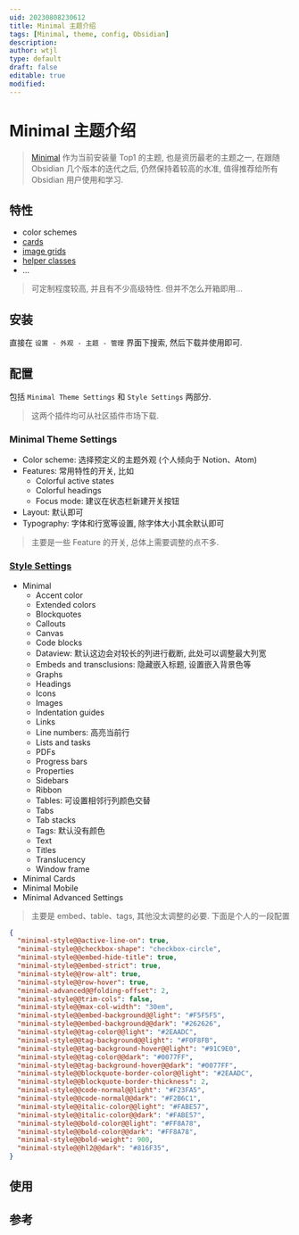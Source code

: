 ```yaml
---
uid: 20230808230612
title: Minimal 主题介绍
tags: [Minimal, theme, config, Obsidian]
description: 
author: wtjl
type: default
draft: false
editable: true
modified: 
---
```


# Minimal 主题介绍

> [Minimal](https://minimal.guide/Home) 作为当前安装量 Top1 的主题, 也是资历最老的主题之一, 在跟随 Obsidian 几个版本的迭代之后, 仍然保持着较高的水准, 值得推荐给所有 Obsidian 用户使用和学习.

## 特性

- color schemes
- [cards](https://minimal.guide/Block+types/Cards)
- [image grids](https://minimal.guide/Block+types/Image+grids)
- [helper classes](https://minimal.guide/Features/Helper+classes)
- ...

> 可定制程度较高, 并且有不少高级特性. 但并不怎么开箱即用...

## 安装

直接在 `设置 - 外观 - 主题 - 管理` 界面下搜索, 然后下载并使用即可.

## 配置

包括 `Minimal Theme Settings` 和 `Style Settings` 两部分.

> 这两个插件均可从社区插件市场下载.

### Minimal Theme Settings

- Color scheme: 选择预定义的主题外观 (个人倾向于 Notion、Atom)
- Features: 常用特性的开关, 比如
    - Colorful active states
    - Colorful headings
    - Focus mode: 建议在状态栏新建开关按钮
- Layout: 默认即可
- Typography: 字体和行宽等设置, 除字体大小其余默认即可

> 主要是一些 Feature 的开关, 总体上需要调整的点不多.

### [Style Settings](https://minimal.guide/Plugins/Style+Settings)

- Minimal
    - Accent color
    - Extended colors
    - Blockquotes
    - Callouts
    - Canvas
    - Code blocks
    - Dataview: 默认这边会对较长的列进行截断, 此处可以调整最大列宽
    - Embeds and transclusions: 隐藏嵌入标题, 设置嵌入背景色等
    - Graphs
    - Headings
    - Icons
    - Images
    - Indentation guides
    - Links
    - Line numbers: 高亮当前行
    - Lists and tasks
    - PDFs
    - Progress bars
    - Properties
    - Sidebars
    - Ribbon
    - Tables: 可设置相邻行列颜色交替
    - Tabs
    - Tab stacks
    - Tags: 默认没有颜色
    - Text
    - Titles
    - Translucency
    - Window frame
- Minimal Cards
- Minimal Mobile
- Minimal Advanced Settings

> 主要是 embed、table、tags, 其他没太调整的必要.
> 下面是个人的一段配置

```json
{
  "minimal-style@@active-line-on": true,
  "minimal-style@@checkbox-shape": "checkbox-circle",
  "minimal-style@@embed-hide-title": true,
  "minimal-style@@embed-strict": true,
  "minimal-style@@row-alt": true,
  "minimal-style@@row-hover": true,
  "minimal-advanced@@folding-offset": 2,
  "minimal-style@@trim-cols": false,
  "minimal-style@@max-col-width": "30em",
  "minimal-style@@embed-background@@light": "#F5F5F5",
  "minimal-style@@embed-background@@dark": "#262626",
  "minimal-style@@tag-color@@light": "#2EAADC",
  "minimal-style@@tag-background@@light": "#F0F8FB",
  "minimal-style@@tag-background-hover@@light": "#91C9E0",
  "minimal-style@@tag-color@@dark": "#0077FF",
  "minimal-style@@tag-background-hover@@dark": "#0077FF",
  "minimal-style@@blockquote-border-color@@light": "#2EAADC",
  "minimal-style@@blockquote-border-thickness": 2,
  "minimal-style@@code-normal@@light": "#F23FA5",
  "minimal-style@@code-normal@@dark": "#F2B6C1",
  "minimal-style@@italic-color@@light": "#FABE57",
  "minimal-style@@italic-color@@dark": "#FABE57",
  "minimal-style@@bold-color@@light": "#FF8A78",
  "minimal-style@@bold-color@@dark": "#FF8A78",
  "minimal-style@@bold-weight": 900,
  "minimal-style@@hl2@@dark": "#816F35",
}
```

## 使用

## 参考